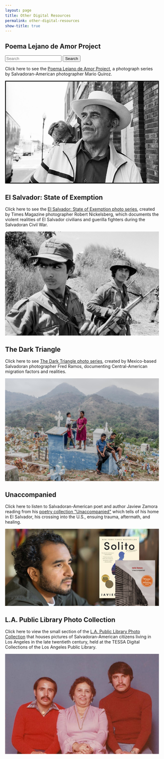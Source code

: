 ```yaml
---
layout: page
title: Other Digital Resources
permalink: other-digital-resources
show-title: true
---
```


Poema Lejano de Amor Project
---
<form action="/search/" method="post" />
    <input type="search" name="search" id="Search" placeholder="Search" />
    <input type="submit" name="search" value="Search" />
</form>

Click here to see the [Poema Lejano de Amor Project](http://marioquiroz.com/poema-lejano-de-amor-project.html), a photograph series by Salvadoran-American photographer Mario Quiroz.

![Image of a man with a bird on his shoulder](assets/img/poema-lejano-man.jpg)

El Salvador: State of Exemption
--

Click here to see the [El Salvador: State of Exemption photo series](https://www.robertnickelsberg.com/elsal-introduction), created by Times Magazine photographer Robert Nickelsberg, which documents the violent realities of El Salvador civilians and guerilla fighters during the Salvadoran Civil War.

![Image of two FMLN guerilla fighters](assets/img/fmln-guerillas.jpg)


The Dark Triangle
--

Click here to see [The Dark Triangle photo series](https://fred-ramos.com/the-dark-triangle), created by Mexico-based Salvadoran photographer Fred Ramos, documenting Central-American migration factors and realities.

![Image of a Central-American family at a cemetary](assets/img/family-at-cemetary.jpg)

Unaccompanied
--

Click here to listen to Salvadoran-American poet and author Jaview Zamora reading from his [poetry collection "Unaccompanied"](https://www.loc.gov/item/2019408291/) which tells of his home in El Salvador, his crossing into the U.S., ensuing trauma, aftermath, and healing.

![Image of Javier Zamora next to his best-selling memoir, <i>Solito</i>, and his poetry collection, <i>Unaccompanied</i>](assets/img/zamora.jpg)

L.A. Public Library Photo Collection 
--

Click here to view the small section of the [L.A. Public Library Photo Collection](https://tessa2.lapl.org/digital/collection/photos/search/searchterm/Salvadoran%20Americans--California--Los%20Angeles./field/subjec/mode/exact/conn/and) that houses pictures of Salvadoran-American citizens living in Los Angeles in the late twentieth century, held at the TESSA Digital Collections of the Los Angeles Public Library.

<img src="assets/img/lalibrary.jpg" alt="Image of Savadoran-American L.A. citizens, Pillar Morrojin and her two sons" width="1000"/>
